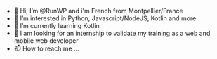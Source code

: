 - 👋 Hi, I’m @RunWP and i'm French from Montpellier/France
- 👀 I’m interested in Python, Javascript/NodeJS, Kotlin and more
- 🌱 I’m currently learning Kotlin
- 💞️ I am looking for an internship to validate my training as a web and mobile web developer
- 📫 How to reach me ...

<!---
RunWP/RunWP is a ✨ special ✨ repository because its `README.md` (this file) appears on your GitHub profile.
You can click the Preview link to take a look at your changes.
--->
